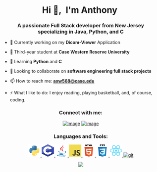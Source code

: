 <h1 align="center">Hi 👋,&nbsp I'm Anthony <img height="40" src=""></h1>
<h3 align="center">A passionate Full Stack developer from New Jersey specializing in Java, Python, and C</h3>

- 🔭 Currently working on my **Dicom-Viewer** Application

- 📘 Third-year student at **Case Western Reserve University**

- 🌱 Learning **Python** and **C**

- 🤝 Looking to collaborate on **software engineering full stack projects**

- 📫 How to reach me: **axw568@case.edu**

- ⚡ What I like to do: I enjoy reading, playing basketball, and, of course, coding.


<h3 align="center">Connect with me:</h3>
<div align="center">

[![image](https://img.shields.io/badge/LinkedIn-0077B5?style=for-the-badge&logo=linkedin&logoColor=white)](https://www.linkedin.com/in/anthony-wang-b9a945247/)
[![image](https://img.shields.io/badge/Gmail-D14836?style=for-the-badge&logo=gmail&logoColor=white)](mailto:axw568@case.edu)
  
</div>

<h3 align="center">Languages and Tools:</h3>

<p align="center"> 
  <a href="https://www.python.org" target="_blank"> 
    <img src="https://raw.githubusercontent.com/devicons/devicon/master/icons/python/python-original.svg" alt="Python" width="40" height="40"/> 
  </a> 
    <a href="https://en.wikipedia.org/wiki/C_(programming_language)" target="_blank"> 
    <img src="./images/c.svg" alt="C" width="40" height="40"/> 
  </a>  
    </a> 
    <a href="https://en.wikipedia.org/wiki/Java_(programming_language)" target="_blank"> 
    <img src="./images/java.svg" alt="Java" width="40" height="40"/> 
  </a>  
    <a href="https://developer.mozilla.org/en-US/docs/Web/JavaScript" target="_blank"> 
    <img src="https://raw.githubusercontent.com/devicons/devicon/master/icons/javascript/javascript-original.svg" alt="javascript" width="40" height="40"/> 
  </a> 
  <a href="https://www.w3.org/html/" target="_blank"> 
    <img src="https://raw.githubusercontent.com/devicons/devicon/master/icons/html5/html5-original-wordmark.svg" alt="html5" width="40" height="40"/> 
  </a>
  <a href="https://www.w3schools.com/css/" target="_blank"> 
    <img src="https://raw.githubusercontent.com/devicons/devicon/master/icons/css3/css3-original-wordmark.svg" alt="css3" width="40" height="40"/> 
  </a> 
  <a href="https://react.dev/" target="_blank"> 
    <img src="./images/react.svg" alt="ReactJS" width="40" height="40"/> 
  </a> 
  <a href="https://git-scm.com/" target="_blank"> 
    <img src="https://www.vectorlogo.zone/logos/git-scm/git-scm-icon.svg" alt="git" width="40" height="40"/> 
  </a>
</p>

<p align= "center">
  <img height= "150" src="https://github-readme-stats.vercel.app/api/top-langs/?username=Anthonyxw87&theme=react&layout=compact" />
</p>